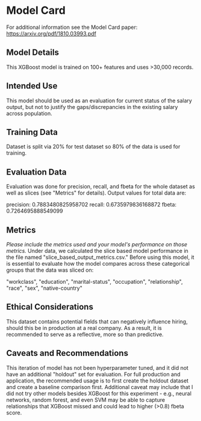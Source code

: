 # Model Card

For additional information see the Model Card paper: https://arxiv.org/pdf/1810.03993.pdf

## Model Details
This XGBoost model is trained on 100+ features and uses >30,000 records. 

## Intended Use
This model should be used as an evaluation for current status of the salary output, but not to justify the gaps/discrepancies in the existing salary across population.

## Training Data
Dataset is split via 20% for test dataset so 80% of the data is used for training.

## Evaluation Data
Evaluation was done for precision, recall, and fbeta for the whole dataset as well as slices (see "Metrics" for details).
Output values for total data are:

precision: 0.7883480825958702
recall: 0.6735979836168872
fbeta: 0.7264695888549099

## Metrics
_Please include the metrics used and your model's performance on those metrics._
Under data, we calculated the slice based model performance in the file named "slice_based_output_metrics.csv." Before using this model, it is essential to evaluate how the model compares across these categorical groups that the data was sliced on:

"workclass",
"education",
"marital-status",
"occupation",
"relationship",
"race",
"sex",
"native-country"

## Ethical Considerations
This dataset contains potential fields that can negatively influence hiring, should this be in production at a real company. As a result, it is recommended to serve as a reflective, more so than predictive.

## Caveats and Recommendations
This iteration of model has not been hyperparameter tuned, and it did not have an additional "holdout" set for evaluation. For full production and application, the recommended usage is to first create the holdout dataset and create a baseline comparison first. Additional caveat may include that I did not try other models besides XGBoost for this experiment - e.g., neural networks, random forest, and even SVM may be able to capture relationships that XGBoost missed and could lead to higher (>0.8) fbeta score.